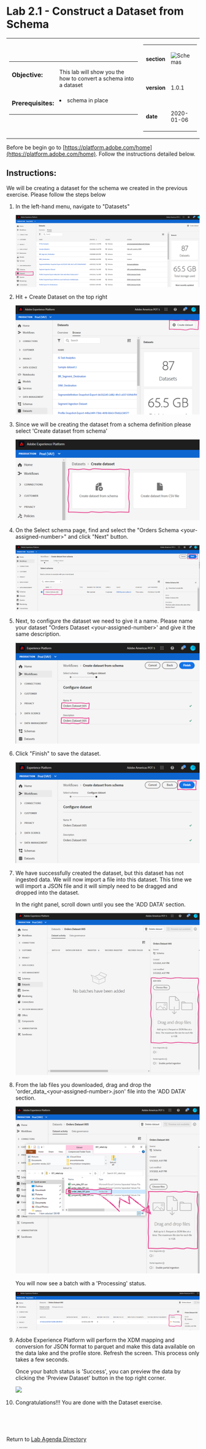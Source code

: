 Lab 2.1 - Construct a Dataset from Schema
==========
<table style="border-collapse: collapse; border: none;" class="tab" cellspacing="0" cellpadding="0">

<tr style="border: none;">

<div align="left">
<td width="600" style="border: none;">
<table>
<tbody valign="top">
      <tr width="500">
            <td valign="top"><h3>Objective:</h3></td>
            <td valign="top"><br>This lab will show you the how to convert a schema into a dataset
            </td>
     </tr>
     <tr width="500">
           <td valign="top"><h3>Prerequisites:</h3></td>
           <td valign="top"><br>
                            <li>schema in place
           </td>
     </tr>
</tbody>
</table>
</td>
</div>

<div align="right">
<td style="border: none;" valign="top">

<table>
<tbody valign="top">
      <tr>
            <td valign="middle" height="70"><b>section</b></td>
            <td valign="middle" height="70"><img src="https://github.com/adobe/AEP-Hands-on-Labs/blob/master/assets/images/left_hand_nav_menu_schemas.png?raw=true" alt="Schemas"></td>
      </tr>
      <tr>
            <td valign="middle" height="70"><b>version</b></td>
            <td valign="middle" height="70">1.0.1</td>
      </tr>
      <tr>
            <td valign="middle" height="70"><b>date</b></td>
            <td valign="middle" height="70">2020-01-06</td>
      </tr>
</tbody>
</table>
</td>
</div>

</tr>
</table>

Before be begin go to [https://platform.adobe.com/home](https://platform.adobe.com/home). Follow the instructions detailed below.

Instructions:
-----------------

We will be creating a dataset for the schema we created in the previous exercise. Please follow the steps below
1. In the left-hand menu, navigate to "Datasets"

      <!--
      ![Demo](./images/datasetshome.png)
      -->
      <kbd><img src="./images/datasetshome.png"  /></kbd>
      
2. Hit + Create Dataset on the top right

      <!--
      ![Demo](./images/datasetcreate.png)
      -->
      <kbd><img src="./images/datasetcreate.png"  /></kbd>
      
3. Since we will be creating the dataset from a schema definition please select 'Create dataset from schema'

      <!--
      ![Demo](./images/datasetcreate2.png)
      -->
      <kbd><img src="./images/datasetcreate2.png"  /></kbd>
 
4. On the Select schema page, find and select the "Orders Schema &lt;your-assigned-number>" and click "Next" button.
      
      <!--
      ![Demo](./images/datasetschema.png)
      -->
      <kbd><img src="./images/datasetschema.png"  /></kbd>
      
5. Next, to configure the dataset we need to give it a name. Please name your dataset "Orders Dataset &lt;your-assigned-number>' and give it the same description.
      
      <!--
      ![Demo](./images/datasetname.png) 
      -->
      <kbd><img src="./images/datasetname.png"  /></kbd>
 
6. Click "Finish" to save the dataset.
      
      <!--
      ![Demo](./images/datasetfinish.png) 
      -->
      <kbd><img src="./images/datasetfinish.png"  /></kbd> 

7. We have successfully created the dataset, but this dataset has not ingested data. We will now import a file into this dataset. This time we will import a JSON file and it will simply need to be dragged and dropped into the dataset. 

    In the right panel, scroll down until you see the 'ADD DATA' section.

    <!--  
    ![Demo](./images/datasetadddata.png) 
    -->
    <kbd><img src="./images/datasetadddata.png"  /></kbd> 

8. From the lab files you downloaded, drag and drop the 'order_data_&lt;your-assigned-number>.json' file into the 'ADD DATA' section.

      <kbd><img src="./images/datasetbatchdragdrop.png"  /></kdb>

      You will now see a batch with a 'Processing' status.

      <kbd><img src="./images/datasetbatch.png"  /></kdb>


9. Adobe Experience Platform will perform the XDM mapping and conversion for JSON format to parquet and make this data available on the data lake and the profile store. Refresh the screen. This process only takes a few seconds.

    Once your batch status is 'Success', you can preview the data by clicking the 'Preview Dataset' button in the top right corner.

    <!--  
    ![Demo](./images/datasetpreview.png)
     -->
     
    <kbd><img src="./images/datasetpreview.png"  /></kdb>

10. Congratulations!!! You are done with the Dataset exercise.


<br>
<br>
<br>

Return to [Lab Agenda Directory](https://github.com/adobe/AEP-Hands-on-Labs/blob/master/labs/retail/README.md#lab-agenda)


